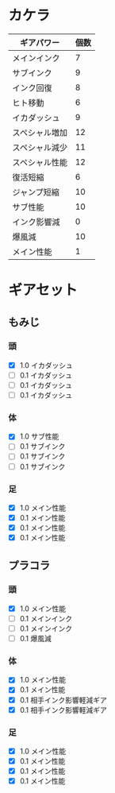 # カケラ
| ギアパワー | 個数 |
----|----
| メインインク | 7 | 
| サブインク| 9 |
| インク回復 | 8 |  
| ヒト移動 |  6 |
| イカダッシュ | 9 | 
| スペシャル増加 | 12 | 
| スペシャル減少 | 11 | 
| スペシャル性能 | 12 | 
| 復活短縮 | 6 | 
| ジャンプ短縮 | 10 | 
| サブ性能 | 10 | 
| インク影響減 | 0 | 
| 爆風減 | 10 | 
| メイン性能 | 1 | 

# ギアセット
## もみじ
### 頭
- [x] 1.0 イカダッシュ
- [ ] 0.1 イカダッシュ
- [ ] 0.1 イカダッシュ
- [ ] 0.1 イカダッシュ
### 体
- [x] 1.0 サブ性能
- [ ] 0.1 サブインク
- [ ] 0.1 サブインク
- [ ] 0.1 サブインク
### 足
- [x] 1.0 メイン性能
- [x] 0.1 メイン性能
- [x] 0.1 メイン性能
- [x] 0.1 メイン性能

## プラコラ
### 頭
- [x] 1.0 メイン性能
- [ ] 0.1 メインインク
- [ ] 0.1 メインインク
- [ ] 0.1 爆風減
### 体
- [x] 1.0 メイン性能
- [x] 0.1 メイン性能
- [x] 0.1 相手インク影響軽減ギア
- [x] 0.1 相手インク影響軽減ギア
### 足
- [x] 1.0 メイン性能
- [x] 0.1 メイン性能
- [x] 0.1 メイン性能
- [x] 0.1 メイン性能
